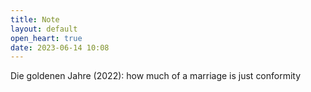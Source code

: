 ```yaml
---
title: Note
layout: default
open_heart: true
date: 2023-06-14 10:08
---
```


Die goldenen Jahre (2022): how much of a marriage is just conformity 
